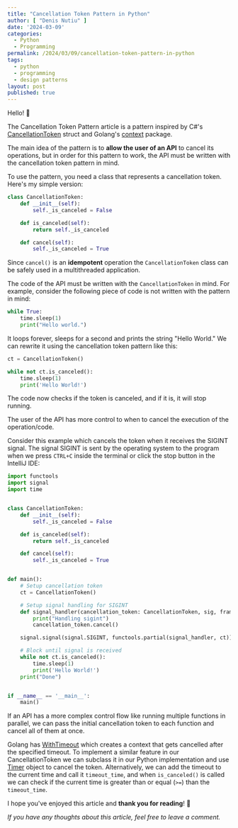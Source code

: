 ```yaml
---
title: "Cancellation Token Pattern in Python"
author: [ "Denis Nutiu" ]
date: '2024-03-09'
categories:
  - Python
  - Programming
permalink: /2024/03/09/cancellation-token-pattern-in-python
tags:
  - python
  - programming
  - design patterns
layout: post
published: true
---
```


Hello! 👋

The Cancellation Token Pattern article is a pattern inspired by
C#'s [CancellationToken](https://learn.microsoft.com/en-us/dotnet/api/system.threading.cancellationtoen?view=net-8.0)
struct and Golang's
[context](https://pkg.go.dev/context) package.

The main idea of the pattern is to **allow the user of an API** to cancel its operations, but in order
for this pattern to work, the API must be written with the cancellation token pattern in mind.

To use the pattern, you need a class that represents a cancellation token. Here's my simple version:

```python
class CancellationToken:
    def __init__(self):
        self._is_canceled = False

    def is_canceled(self):
        return self._is_canceled

    def cancel(self):
        self._is_canceled = True
```

Since `cancel()` is an **idempotent** operation the `CancellationToken` class can be safely used in a multithreaded
application.

The code of the API must be written with the `CancellationToken` in mind.
For example, consider the following piece of code is not written with the pattern in mind:

```python
while True:
    time.sleep(1)
    print("Hello world.")

```

It loops forever, sleeps for a second and prints the string "Hello World."
We can rewrite it using the cancellation token pattern like this:

```python
ct = CancellationToken()

while not ct.is_canceled():
    time.sleep(1)
    print('Hello World!')
```

The code now checks if the token is canceled, and if it is, it will stop running.

The user of the API has more control to when to cancel the execution of the operation/code.

Consider this example which cancels the token when it receives the SIGINT signal.
The signal SIGINT is sent by the operating system to the program when we press `CTRL+C` inside the terminal
or click the stop button in the IntelliJ IDE:

```python
import functools
import signal
import time


class CancellationToken:
    def __init__(self):
        self._is_canceled = False

    def is_canceled(self):
        return self._is_canceled

    def cancel(self):
        self._is_canceled = True


def main():
    # Setup cancellation token
    ct = CancellationToken()

    # Setup signal handling for SIGINT
    def signal_handler(cancellation_token: CancellationToken, sig, frame):
        print("Handling sigint")
        cancellation_token.cancel()

    signal.signal(signal.SIGINT, functools.partial(signal_handler, ct))

    # Block until signal is received
    while not ct.is_canceled():
        time.sleep(1)
        print('Hello World!')
    print("Done")


if __name__ == '__main__':
    main()
```

If an API has a more complex control flow like running multiple functions in parallel, we can pass the initial
cancellation token to each function and cancel all of them at once.

Golang has [WithTimeout](https://pkg.go.dev/context#WithTimeout) which creates a context that gets cancelled after
the specified timeout. To implement a similar feature in our CancellationToken we can subclass it in our
Python implementation and use [Timer](https://docs.python.org/3/library/threading.html#timer-objects) object to cancel
the token. Alternatively, we can add the timeout to the current time and call it `timeout_time`,
and when `is_canceled()` is called we can check if the current time is greater than or equal (`>=`)
than the `timeout_time`.

I hope you've enjoyed this article and **thank you for reading**! 🙏

*If you have any thoughts about this article, feel free to leave a comment.* 